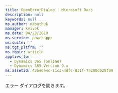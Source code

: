 ```yaml
---
title: OpenErrorDialog | Microsoft Docs
description: null
keywords: null
ms.author: nabuthuk
manager: kvivek
ms.date: 04/23/2019
ms.service: powerapps
ms.suite: ''
ms.tgt_pltfrm: ''
ms.topic: article
applies_to:
  - Dynamics 365 (online)
  - Dynamics 365 Version 9.x
ms.assetid: 43be6a4c-11c3-4dfc-831f-7a200db28f09
---
```


エラー ダイアログを開きます。
